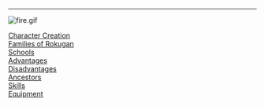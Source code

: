 ---
<img src="http://lasthaiku.wdfiles.com/local--files/book-of-fire/fire.gif" alt="fire.gif" class="image">

<a href="/l5r/character-creation">Character Creation</a><br>
<a href="/l5r/families">Families of Rokugan</a><br>
<a href="/l5r/schools">Schools</a><br>
<a href="/l5r/advantages">Advantages</a><br>
<a href="/l5r/disadvantages">Disadvantages</a><br>
<a href="/l5r/ancestors">Ancestors</a><br>
<a href="/l5r/skills">Skills</a><br>
<a href="/l5r/equipment">Equipment</a>

